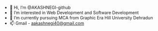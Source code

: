- 👋 Hi, I’m @AKASHNEGI-github
- 👀 I’m interested in Web Development and Software Development
- 🌱 I’m currently pursuing MCA from Graphic Era Hill University Dehradun
- 📫 Gmail - aakashnegi40@gmail.com

<!---
AKASHNEGI-github/AKASHNEGI-github is a ✨ special ✨ repository because its `README.md` (this file) appears on your GitHub profile.
You can click the Preview link to take a look at your changes.
--->
